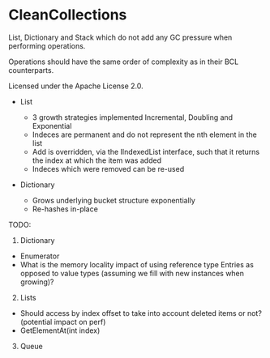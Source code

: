 CleanCollections
================

List, Dictionary and Stack which do not add any GC pressure when performing operations.

Operations should have the same order of complexity as in their BCL counterparts.

Licensed under the Apache License 2.0.

+ List
  - 3 growth strategies implemented Incremental, Doubling and Exponential
  - Indeces are permanent and do not represent the nth element in the list
  - Add is overridden, via the IIndexedList interface, such that it returns the index at which the item was added
  - Indeces which were removed can be re-used

+ Dictionary
  - Grows underlying bucket structure exponentially
  - Re-hashes in-place

TODO: 

1. Dictionary
  - Enumerator
  - What is the memory locality impact of using reference type Entries as opposed to value types (assuming we fill with new instances when growing)?

2. Lists
  - Should access by index offset to take into account deleted items or not? (potential impact on perf)
  - GetElementAt(int index)

3. Queue
